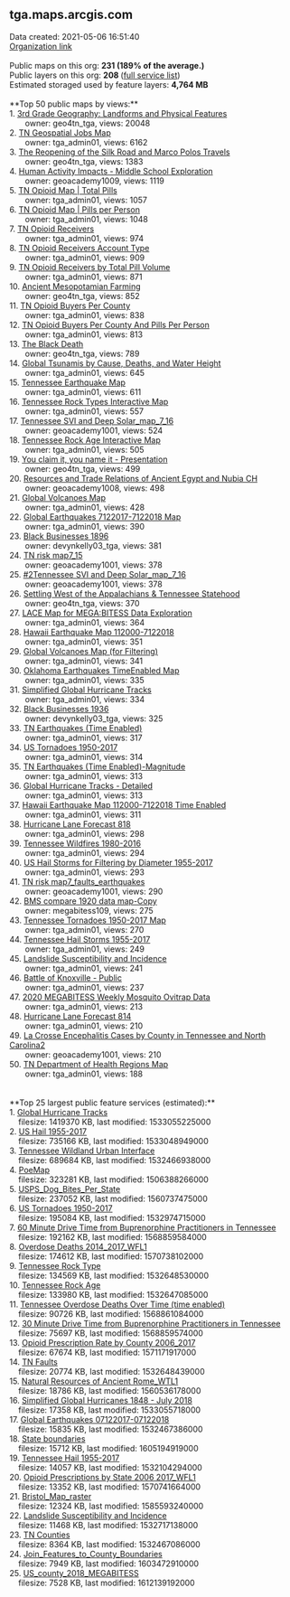 <h2>tga.maps.arcgis.com</h2> Data created: 2021-05-06 16:51:40 <br /><a target='new' href='https://tga.maps.arcgis.com'>Organization link</a><br /><br />Public maps on this org: <b>231 (189% of the average.)</b><br />Public layers on this org: <b>208 </b>(<a target='new' href='https://services.arcgis.com/QdHwhlbx61LR3TWb/ArcGIS/rest/services'>full service list</a>)<br />Estimated storaged used by feature layers: <b>4,764 MB</b><br /><br />**Top 50 public maps by views:**<br />  1. <a target='new' href='https://www.arcgis.com/home/item.html?id=607c6fa08cd24a1ebde3436fb7c1ecc3'>3rd Grade Geography: Landforms and Physical Features</a> <br />  &nbsp;&nbsp;&nbsp;&nbsp; &nbsp;&nbsp;owner: geo4tn_tga, views: 20048<br />  2. <a target='new' href='https://www.arcgis.com/home/item.html?id=25f55d2a85c042d1b8fd591328c15af8'>TN Geospatial Jobs Map</a> <br />  &nbsp;&nbsp;&nbsp;&nbsp; &nbsp;&nbsp;owner: tga_admin01, views: 6162<br />  3. <a target='new' href='https://www.arcgis.com/home/item.html?id=c8b9946530184a58bff1dbf3a04c277e'>The Reopening of the Silk Road and Marco Polos Travels</a> <br />  &nbsp;&nbsp;&nbsp;&nbsp; &nbsp;&nbsp;owner: geo4tn_tga, views: 1383<br />  4. <a target='new' href='https://www.arcgis.com/home/item.html?id=3f1c346e949641499ce94d36834ac0a0'>Human Activity Impacts - Middle School Exploration</a> <br />  &nbsp;&nbsp;&nbsp;&nbsp; &nbsp;&nbsp;owner: geoacademy1009, views: 1119<br />  5. <a target='new' href='https://www.arcgis.com/home/item.html?id=caedec2577a44394baeb4243d8582c06'>TN Opioid Map | Total Pills</a> <br />  &nbsp;&nbsp;&nbsp;&nbsp; &nbsp;&nbsp;owner: tga_admin01, views: 1057<br />  6. <a target='new' href='https://www.arcgis.com/home/item.html?id=d34fc86e462842aa8bb5db390ee44f91'>TN Opioid Map | Pills per Person</a> <br />  &nbsp;&nbsp;&nbsp;&nbsp; &nbsp;&nbsp;owner: tga_admin01, views: 1048<br />  7. <a target='new' href='https://www.arcgis.com/home/item.html?id=346288ef35ce4603812a4a651826ce31'>TN Opioid Receivers</a> <br />  &nbsp;&nbsp;&nbsp;&nbsp; &nbsp;&nbsp;owner: tga_admin01, views: 974<br />  8. <a target='new' href='https://www.arcgis.com/home/item.html?id=4c5af7af39944541ac431fbe2c77ba47'>TN Opioid Receivers Account Type</a> <br />  &nbsp;&nbsp;&nbsp;&nbsp; &nbsp;&nbsp;owner: tga_admin01, views: 909<br />  9. <a target='new' href='https://www.arcgis.com/home/item.html?id=7429f44d088c4f588ec197840f8e6a99'>TN Opioid Receivers by Total Pill Volume</a> <br />  &nbsp;&nbsp;&nbsp;&nbsp; &nbsp;&nbsp;owner: tga_admin01, views: 871<br />  10. <a target='new' href='https://www.arcgis.com/home/item.html?id=f33d628f8cc642bfa8237b5f5179fbf5'>Ancient Mesopotamian Farming</a> <br />  &nbsp;&nbsp;&nbsp;&nbsp; &nbsp;&nbsp;owner: geo4tn_tga, views: 852<br />  11. <a target='new' href='https://www.arcgis.com/home/item.html?id=6ac9f71719c94f80867c935fcbdb051e'>TN Opioid Buyers Per County</a> <br />  &nbsp;&nbsp;&nbsp;&nbsp; &nbsp;&nbsp;owner: tga_admin01, views: 838<br />  12. <a target='new' href='https://www.arcgis.com/home/item.html?id=c0006fc69d01493089047dadb90e28e2'>TN Opioid Buyers Per County  And Pills Per Person</a> <br />  &nbsp;&nbsp;&nbsp;&nbsp; &nbsp;&nbsp;owner: tga_admin01, views: 813<br />  13. <a target='new' href='https://www.arcgis.com/home/item.html?id=a711efa86bd94e92acbe61551dafb945'>The Black Death</a> <br />  &nbsp;&nbsp;&nbsp;&nbsp; &nbsp;&nbsp;owner: geo4tn_tga, views: 789<br />  14. <a target='new' href='https://www.arcgis.com/home/item.html?id=0e7439c313164713a7a893c3f6a6daf3'>Global Tsunamis by Cause, Deaths, and Water Height</a> <br />  &nbsp;&nbsp;&nbsp;&nbsp; &nbsp;&nbsp;owner: tga_admin01, views: 645<br />  15. <a target='new' href='https://www.arcgis.com/home/item.html?id=9e718c30c52d49b88ae6e7cfcd0b859d'>Tennessee Earthquake Map</a> <br />  &nbsp;&nbsp;&nbsp;&nbsp; &nbsp;&nbsp;owner: tga_admin01, views: 611<br />  16. <a target='new' href='https://www.arcgis.com/home/item.html?id=ddaac13dd4d948bb987ada0c449aa506'>Tennessee Rock Types Interactive Map</a> <br />  &nbsp;&nbsp;&nbsp;&nbsp; &nbsp;&nbsp;owner: tga_admin01, views: 557<br />  17. <a target='new' href='https://www.arcgis.com/home/item.html?id=b5c8c5a092d84592a35b2db573d8371e'>Tennessee SVI  and Deep Solar_map_7_16</a> <br />  &nbsp;&nbsp;&nbsp;&nbsp; &nbsp;&nbsp;owner: geoacademy1001, views: 524<br />  18. <a target='new' href='https://www.arcgis.com/home/item.html?id=9e3c0dc6ed1a4c1ca1682b08a0b1c8a5'>Tennessee Rock Age Interactive Map</a> <br />  &nbsp;&nbsp;&nbsp;&nbsp; &nbsp;&nbsp;owner: tga_admin01, views: 505<br />  19. <a target='new' href='https://www.arcgis.com/home/item.html?id=a979706f95224ddcb41eda4192507951'>You claim it, you name it  - Presentation</a> <br />  &nbsp;&nbsp;&nbsp;&nbsp; &nbsp;&nbsp;owner: geo4tn_tga, views: 499<br />  20. <a target='new' href='https://www.arcgis.com/home/item.html?id=68a7c2e6e6564947818c356187086023'>Resources and Trade Relations of Ancient Egypt and Nubia CH</a> <br />  &nbsp;&nbsp;&nbsp;&nbsp; &nbsp;&nbsp;owner: geoacademy1008, views: 498<br />  21. <a target='new' href='https://www.arcgis.com/home/item.html?id=2f25f6ddfdda445a848b427bdaf58120'>Global Volcanoes Map</a> <br />  &nbsp;&nbsp;&nbsp;&nbsp; &nbsp;&nbsp;owner: tga_admin01, views: 428<br />  22. <a target='new' href='https://www.arcgis.com/home/item.html?id=3ef489e3069148c2b13924bf542b6887'>Global Earthquakes 7122017-7122018 Map</a> <br />  &nbsp;&nbsp;&nbsp;&nbsp; &nbsp;&nbsp;owner: tga_admin01, views: 390<br />  23. <a target='new' href='https://www.arcgis.com/home/item.html?id=39dda2008f784b5299feb44d97a772ea'>Black Businesses 1896</a> <br />  &nbsp;&nbsp;&nbsp;&nbsp; &nbsp;&nbsp;owner: devynkelly03_tga, views: 381<br />  24. <a target='new' href='https://www.arcgis.com/home/item.html?id=a1d3c3f9f8594417a26c50f2df1c75b7'>TN risk map7_15</a> <br />  &nbsp;&nbsp;&nbsp;&nbsp; &nbsp;&nbsp;owner: geoacademy1001, views: 378<br />  25. <a target='new' href='https://www.arcgis.com/home/item.html?id=1ecae96a337d496a94143b5c18517b93'>#2Tennessee SVI  and Deep Solar_map_7_16</a> <br />  &nbsp;&nbsp;&nbsp;&nbsp; &nbsp;&nbsp;owner: geoacademy1001, views: 378<br />  26. <a target='new' href='https://www.arcgis.com/home/item.html?id=7016be44b82d422ba762299bf793c293'>Settling West of the Appalachians & Tennessee Statehood</a> <br />  &nbsp;&nbsp;&nbsp;&nbsp; &nbsp;&nbsp;owner: geo4tn_tga, views: 370<br />  27. <a target='new' href='https://www.arcgis.com/home/item.html?id=a5c7443265444924be2ad69d42b37ed6'>LACE Map for MEGA:BITESS Data Exploration</a> <br />  &nbsp;&nbsp;&nbsp;&nbsp; &nbsp;&nbsp;owner: tga_admin01, views: 364<br />  28. <a target='new' href='https://www.arcgis.com/home/item.html?id=72280061a2494e5995ffda5539ea6133'>Hawaii Earthquake Map 112000-7122018</a> <br />  &nbsp;&nbsp;&nbsp;&nbsp; &nbsp;&nbsp;owner: tga_admin01, views: 351<br />  29. <a target='new' href='https://www.arcgis.com/home/item.html?id=930da75a62574b59a760802870b63883'>Global Volcanoes Map (for Filtering)</a> <br />  &nbsp;&nbsp;&nbsp;&nbsp; &nbsp;&nbsp;owner: tga_admin01, views: 341<br />  30. <a target='new' href='https://www.arcgis.com/home/item.html?id=1b6298722782414cb9f9891e4b7b7f1d'>Oklahoma Earthquakes  TimeEnabled Map</a> <br />  &nbsp;&nbsp;&nbsp;&nbsp; &nbsp;&nbsp;owner: tga_admin01, views: 335<br />  31. <a target='new' href='https://www.arcgis.com/home/item.html?id=e064892f4bc548248b121e7a2d9350aa'>Simplified Global Hurricane Tracks</a> <br />  &nbsp;&nbsp;&nbsp;&nbsp; &nbsp;&nbsp;owner: tga_admin01, views: 334<br />  32. <a target='new' href='https://www.arcgis.com/home/item.html?id=db554089f02a4d23b20dfb14ef01f073'>Black Businesses 1936</a> <br />  &nbsp;&nbsp;&nbsp;&nbsp; &nbsp;&nbsp;owner: devynkelly03_tga, views: 325<br />  33. <a target='new' href='https://www.arcgis.com/home/item.html?id=138e92bb330e45e6a3642bae49cc8ce2'>TN Earthquakes (Time Enabled)</a> <br />  &nbsp;&nbsp;&nbsp;&nbsp; &nbsp;&nbsp;owner: tga_admin01, views: 317<br />  34. <a target='new' href='https://www.arcgis.com/home/item.html?id=062d0786066e40818666755a7478ed5b'>US Tornadoes 1950-2017</a> <br />  &nbsp;&nbsp;&nbsp;&nbsp; &nbsp;&nbsp;owner: tga_admin01, views: 314<br />  35. <a target='new' href='https://www.arcgis.com/home/item.html?id=0a9dc152108f401292d52d10072b87cb'>TN Earthquakes (Time Enabled)-Magnitude</a> <br />  &nbsp;&nbsp;&nbsp;&nbsp; &nbsp;&nbsp;owner: tga_admin01, views: 313<br />  36. <a target='new' href='https://www.arcgis.com/home/item.html?id=3f38ace3a6344583a859549acd053212'>Global Hurricane Tracks - Detailed</a> <br />  &nbsp;&nbsp;&nbsp;&nbsp; &nbsp;&nbsp;owner: tga_admin01, views: 313<br />  37. <a target='new' href='https://www.arcgis.com/home/item.html?id=1ea71d83310d45f484bdeda24a84b09a'>Hawaii Earthquake Map 112000-7122018 Time Enabled</a> <br />  &nbsp;&nbsp;&nbsp;&nbsp; &nbsp;&nbsp;owner: tga_admin01, views: 311<br />  38. <a target='new' href='https://www.arcgis.com/home/item.html?id=e2ef7376d55d4b40b1743673400c9070'>Hurricane Lane Forecast 818</a> <br />  &nbsp;&nbsp;&nbsp;&nbsp; &nbsp;&nbsp;owner: tga_admin01, views: 298<br />  39. <a target='new' href='https://www.arcgis.com/home/item.html?id=a79c38b4e2974b6b889161fbff0038d1'>Tennessee Wildfires 1980-2016</a> <br />  &nbsp;&nbsp;&nbsp;&nbsp; &nbsp;&nbsp;owner: tga_admin01, views: 294<br />  40. <a target='new' href='https://www.arcgis.com/home/item.html?id=50b7ffed7dd34c6b8e10cc784106274a'>US Hail Storms for Filtering by Diameter 1955-2017</a> <br />  &nbsp;&nbsp;&nbsp;&nbsp; &nbsp;&nbsp;owner: tga_admin01, views: 293<br />  41. <a target='new' href='https://www.arcgis.com/home/item.html?id=4055518bc09d456194694f02fa2293b2'>TN risk map7_faults_earthquakes</a> <br />  &nbsp;&nbsp;&nbsp;&nbsp; &nbsp;&nbsp;owner: geoacademy1001, views: 290<br />  42. <a target='new' href='https://www.arcgis.com/home/item.html?id=8836703fc78e43268851f84fe49df7dd'>BMS compare 1920 data map-Copy</a> <br />  &nbsp;&nbsp;&nbsp;&nbsp; &nbsp;&nbsp;owner: megabitess109, views: 275<br />  43. <a target='new' href='https://www.arcgis.com/home/item.html?id=54e89c9d3b9a4242987115cafa4aa0fa'>Tennessee Tornadoes 1950-2017 Map</a> <br />  &nbsp;&nbsp;&nbsp;&nbsp; &nbsp;&nbsp;owner: tga_admin01, views: 270<br />  44. <a target='new' href='https://www.arcgis.com/home/item.html?id=4497f6a8912f42a5a8a0c89a985dd9ea'>Tennessee Hail Storms 1955-2017</a> <br />  &nbsp;&nbsp;&nbsp;&nbsp; &nbsp;&nbsp;owner: tga_admin01, views: 249<br />  45. <a target='new' href='https://www.arcgis.com/home/item.html?id=8efe279fd2d247aab7a0eb7112b7dfc4'>Landslide Susceptibility and Incidence</a> <br />  &nbsp;&nbsp;&nbsp;&nbsp; &nbsp;&nbsp;owner: tga_admin01, views: 241<br />  46. <a target='new' href='https://www.arcgis.com/home/item.html?id=b0ebca4497f6435cb757d82d1893a95e'>Battle of Knoxville - Public</a> <br />  &nbsp;&nbsp;&nbsp;&nbsp; &nbsp;&nbsp;owner: tga_admin01, views: 237<br />  47. <a target='new' href='https://www.arcgis.com/home/item.html?id=1c4465d5bbf54329b18196e02e6dfa63'>2020 MEGABITESS Weekly Mosquito Ovitrap Data</a> <br />  &nbsp;&nbsp;&nbsp;&nbsp; &nbsp;&nbsp;owner: tga_admin01, views: 213<br />  48. <a target='new' href='https://www.arcgis.com/home/item.html?id=dc05f3d8c3f0447dbea9dfa29df3d02d'>Hurricane Lane Forecast 814</a> <br />  &nbsp;&nbsp;&nbsp;&nbsp; &nbsp;&nbsp;owner: tga_admin01, views: 210<br />  49. <a target='new' href='https://www.arcgis.com/home/item.html?id=c3318e7d93864f288d2855a3cacecd30'>La Crosse Encephalitis Cases by County in Tennessee and North Carolina2</a> <br />  &nbsp;&nbsp;&nbsp;&nbsp; &nbsp;&nbsp;owner: geoacademy1001, views: 210<br />  50. <a target='new' href='https://www.arcgis.com/home/item.html?id=d15889023f184cb89d2e973701446c03'>TN Department of Health Regions Map</a> <br />  &nbsp;&nbsp;&nbsp;&nbsp; &nbsp;&nbsp;owner: tga_admin01, views: 188<br /><br /><br />**Top 25 largest public feature services (estimated):**<br /> 1. <a target='new' href='https://www.arcgis.com/home/item.html?id=21df35e58c344f5e875d9d8808bcafbe'>Global Hurricane Tracks</a><br /> &nbsp;&nbsp;&nbsp;&nbsp;filesize: 1419370 KB, last modified: 1533055225000<br /> 2. <a target='new' href='https://www.arcgis.com/home/item.html?id=15cf53256f38493cac4a813b07704876'>US Hail 1955-2017</a><br /> &nbsp;&nbsp;&nbsp;&nbsp;filesize: 735166 KB, last modified: 1533048949000<br /> 3. <a target='new' href='https://www.arcgis.com/home/item.html?id=bc751b7c5bb244a3b56279c10684f987'>Tennessee Wildland Urban Interface</a><br /> &nbsp;&nbsp;&nbsp;&nbsp;filesize: 689684 KB, last modified: 1532466938000<br /> 4. <a target='new' href='https://www.arcgis.com/home/item.html?id=91a38a9a573447c6bd273e7d72a7fc39'>PoeMap</a><br /> &nbsp;&nbsp;&nbsp;&nbsp;filesize: 323281 KB, last modified: 1506388266000<br /> 5. <a target='new' href='https://www.arcgis.com/home/item.html?id=de4f245cfef846c793f1282db1c0452b'>USPS_Dog_Bites_Per_State</a><br /> &nbsp;&nbsp;&nbsp;&nbsp;filesize: 237052 KB, last modified: 1560737475000<br /> 6. <a target='new' href='https://www.arcgis.com/home/item.html?id=3a3d23bb54e94907964a04c398aae469'>US Tornadoes 1950-2017</a><br /> &nbsp;&nbsp;&nbsp;&nbsp;filesize: 195084 KB, last modified: 1532974715000<br /> 7. <a target='new' href='https://www.arcgis.com/home/item.html?id=9e756c9f83584a669a332ae44204c808'>60 Minute Drive Time from Buprenorphine Practitioners in Tennessee</a><br /> &nbsp;&nbsp;&nbsp;&nbsp;filesize: 192162 KB, last modified: 1568859584000<br /> 8. <a target='new' href='https://www.arcgis.com/home/item.html?id=d0bda1f9ab804d8f870c2730fb917353'>Overdose Deaths 2014_2017_WFL1</a><br /> &nbsp;&nbsp;&nbsp;&nbsp;filesize: 174612 KB, last modified: 1570738102000<br /> 9. <a target='new' href='https://www.arcgis.com/home/item.html?id=749a7247fad544be8ded765f34d2ed07'>Tennessee Rock Type</a><br /> &nbsp;&nbsp;&nbsp;&nbsp;filesize: 134569 KB, last modified: 1532648530000<br /> 10. <a target='new' href='https://www.arcgis.com/home/item.html?id=669fc3f3cd4048689d48ef5f2d94bbbe'>Tennessee Rock Age</a><br /> &nbsp;&nbsp;&nbsp;&nbsp;filesize: 133980 KB, last modified: 1532647085000<br /> 11. <a target='new' href='https://www.arcgis.com/home/item.html?id=87b5131045894352ad318f9d4bf02183'>Tennessee Overdose Deaths Over Time (time enabled)</a><br /> &nbsp;&nbsp;&nbsp;&nbsp;filesize: 90726 KB, last modified: 1568861084000<br /> 12. <a target='new' href='https://www.arcgis.com/home/item.html?id=e06b30c2f9164c59aa6613b8c3d15f80'>30 Minute Drive Time from Buprenorphine Practitioners in Tennessee</a><br /> &nbsp;&nbsp;&nbsp;&nbsp;filesize: 75697 KB, last modified: 1568859574000<br /> 13. <a target='new' href='https://www.arcgis.com/home/item.html?id=242c70e723984add9da3794aa25d4ab0'>Opioid Prescription Rate by County 2006_2017</a><br /> &nbsp;&nbsp;&nbsp;&nbsp;filesize: 67674 KB, last modified: 1571171917000<br /> 14. <a target='new' href='https://www.arcgis.com/home/item.html?id=660a6366b0694a798a4d9a06d866ebee'>TN Faults</a><br /> &nbsp;&nbsp;&nbsp;&nbsp;filesize: 20774 KB, last modified: 1532648439000<br /> 15. <a target='new' href='https://www.arcgis.com/home/item.html?id=53d7f3062add4e2c9b9fe2f8273cfb96'>Natural Resources of Ancient Rome_WTL1</a><br /> &nbsp;&nbsp;&nbsp;&nbsp;filesize: 18786 KB, last modified: 1560536178000<br /> 16. <a target='new' href='https://www.arcgis.com/home/item.html?id=fa96aff931c840da94148270fcdc5645'>Simplified Global Hurricanes 1848 - July 2018</a><br /> &nbsp;&nbsp;&nbsp;&nbsp;filesize: 17358 KB, last modified: 1533055718000<br /> 17. <a target='new' href='https://www.arcgis.com/home/item.html?id=9a6f0a75f6f442a589d733ac755faf52'>Global Earthquakes 07122017-07122018</a><br /> &nbsp;&nbsp;&nbsp;&nbsp;filesize: 15835 KB, last modified: 1532467386000<br /> 18. <a target='new' href='https://www.arcgis.com/home/item.html?id=76911926197f49ad90dea888c035c164'>State boundaries</a><br /> &nbsp;&nbsp;&nbsp;&nbsp;filesize: 15712 KB, last modified: 1605194919000<br /> 19. <a target='new' href='https://www.arcgis.com/home/item.html?id=2e0080c9f2c740b88e71a224071ae50a'>Tennessee Hail 1955-2017</a><br /> &nbsp;&nbsp;&nbsp;&nbsp;filesize: 14057 KB, last modified: 1532104294000<br /> 20. <a target='new' href='https://www.arcgis.com/home/item.html?id=8b5a8ea34d59410799da86a01d8c53ab'>Opioid Prescriptions by State 2006 2017_WFL1</a><br /> &nbsp;&nbsp;&nbsp;&nbsp;filesize: 13352 KB, last modified: 1570741664000<br /> 21. <a target='new' href='https://www.arcgis.com/home/item.html?id=fcb3f657f5ae41e49b3f11ca55d2822c'>Bristol_Map_raster</a><br /> &nbsp;&nbsp;&nbsp;&nbsp;filesize: 12324 KB, last modified: 1585593240000<br /> 22. <a target='new' href='https://www.arcgis.com/home/item.html?id=801b2b37c4d44872ae8f29174ecbec52'>Landslide Susceptibility and Incidence</a><br /> &nbsp;&nbsp;&nbsp;&nbsp;filesize: 11468 KB, last modified: 1532717138000<br /> 23. <a target='new' href='https://www.arcgis.com/home/item.html?id=74d5b33de00144acab2ff257769134e5'>TN Counties</a><br /> &nbsp;&nbsp;&nbsp;&nbsp;filesize: 8364 KB, last modified: 1532467086000<br /> 24. <a target='new' href='https://www.arcgis.com/home/item.html?id=db5493e79e9443a08e153c89ba1cf410'>Join_Features_to_County_Boundaries</a><br /> &nbsp;&nbsp;&nbsp;&nbsp;filesize: 7949 KB, last modified: 1603472910000<br /> 25. <a target='new' href='https://www.arcgis.com/home/item.html?id=44c310c10831403b98d1d520e68436a4'>US_county_2018_MEGABITESS</a><br /> &nbsp;&nbsp;&nbsp;&nbsp;filesize: 7528 KB, last modified: 1612139192000<br />
